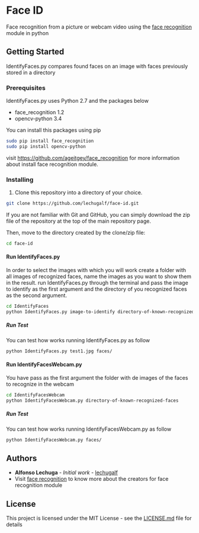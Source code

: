 # Face ID
Face recognition from a picture or webcam video using the [face recognition](https://github.com/ageitgey/face_recognition) module in python


## Getting Started
IdentifyFaces.py compares found faces on an image with faces previously stored in a directory

### Prerequisites
IdentifyFaces.py uses Python 2.7 and the packages below

* face_recognition 1.2
* opencv-python 3.4

You can install this packages using pip
```bash
sudo pip install face_recognition
sudo pip install opencv-python
```
visit https://github.com/ageitgey/face_recognition for more information about install face recognition module.

### Installing
1. Clone this repository into a directory of your choice.
```bash
git clone https://github.com/lechugalf/face-id.git
```
If you are not familiar with Git and GitHub, you can simply download the zip file of the repository at the top of the main repository page.

Then, move to the directory created by the clone/zip file:

```bash
cd face-id
```
#### Run IdentifyFaces.py
In order to select the images with which you will work create a folder with all images of recognized faces, name the images as you want to show them in the result. run IdentifyFaces.py through the terminal and pass the image to identify as the first argument and the directory of you recognized faces as the second argument.

```bash
cd IdentifyFaces
python IdentifyFaces.py image-to-identify directory-of-known-recognized-faces
```

##### Run Test
You can test how works running IdentifyFaces.py as follow

```bash
python IdentifyFaces.py test1.jpg faces/
```

#### Run IdentifyFacesWebcam.py
You have pass as the first argument the folder with de images of the faces to recognize in the webcam
```bash
cd IdentifyFacesWebcam
python IdentifyFacesWebcam.py directory-of-known-recognized-faces
```

##### Run Test
You can test how works running IdentifyFacesWebcam.py as follow

```bash
python IdentifyFacesWebcam.py faces/
```

## Authors

* **Alfonso Lechuga** - *Initial work* - [lechugalf](https://github.com/lechugalf)
* Visit [face recognition](https://github.com/ageitgey/face_recognition)  to know more about the creators for face recognition module

## License

This project is licensed under the MIT License - see the [LICENSE.md](LICENSE.md) file for details
